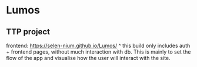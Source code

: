 # Lumos
## TTP project

frontend: https://selen-nium.github.io/Lumos/
^ this build only includes auth + frontend pages, without much interaction with db. This is mainly to set the flow of the app and visualise how the user will interact with the site.
